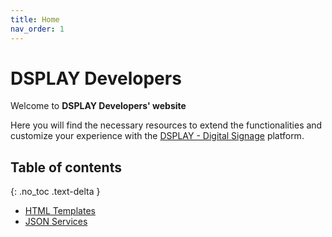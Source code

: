 ```yaml
---
title: Home
nav_order: 1
---
```

# DSPLAY Developers

Welcome to **DSPLAY Developers' website**

Here you will find the necessary resources to extend the functionalities and customize your experience with the [DSPLAY - Digital Signage](https://dsplay.tv) platform.


## Table of contents
{: .no_toc .text-delta }

- [HTML Templates](./html-templates)
- [JSON Services](./json-services)